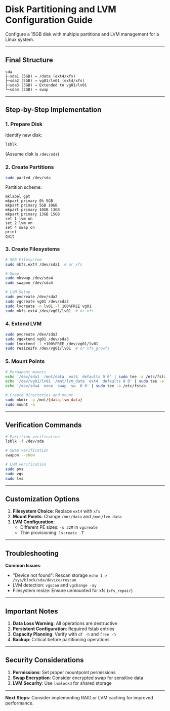 # Disk Partitioning and LVM Configuration Guide

Configure a 15GB disk with multiple partitions and LVM management for a Linux system.

---

## **Final Structure**
```
sda
├─sda1 (5GB) → /data (ext4/xfs)
├─sda2 (5GB) → vg01/lv01 (ext4/xfs)
├─sda3 (3GB) → Extended to vg01/lv01
└─sda4 (2GB) → swap
```

---

## **Step-by-Step Implementation**

### 1. Prepare Disk
Identify new disk:
```bash
lsblk
```
(Assume disk is `/dev/sda`)

### 2. Create Partitions
```bash
sudo parted /dev/sda
```
Partition scheme:
```
mklabel gpt
mkpart primary 0% 5GB
mkpart primary 5GB 10GB
mkpart primary 10GB 13GB
mkpart primary 13GB 15GB
set 1 lvm on
set 2 lvm on
set 4 swap on
print
quit
```

### 3. Create Filesystems
```bash
# 5GB Filesystem
sudo mkfs.ext4 /dev/sda1  # or xfs

# Swap
sudo mkswap /dev/sda4
sudo swapon /dev/sda4

# LVM Setup
sudo pvcreate /dev/sda2
sudo vgcreate vg01 /dev/sda2
sudo lvcreate -n lv01 -l 100%FREE vg01
sudo mkfs.ext4 /dev/vg01/lv01  # or xfs
```

### 4. Extend LVM
```bash
sudo pvcreate /dev/sda3
sudo vgextend vg01 /dev/sda3
sudo lvextend -l +100%FREE /dev/vg01/lv01
sudo resize2fs /dev/vg01/lv01  # or xfs_growfs
```

### 5. Mount Points
```bash
# Permanent mounts
echo '/dev/sda1  /mnt/data  ext4  defaults 0 0' | sudo tee -a /etc/fstab
echo '/dev/vg01/lv01  /mnt/lvm_data  ext4  defaults 0 0' | sudo tee -a /etc/fstab
echo '/dev/sda4  none  swap  sw  0 0' | sudo tee -a /etc/fstab

# Create directories and mount
sudo mkdir -p /mnt/{data,lvm_data}
sudo mount -a
```

---

## **Verification Commands**
```bash
# Partition verification
lsblk -f /dev/sda

# Swap verification
swapon --show

# LVM verification
sudo pvs
sudo vgs
sudo lvs
```

---

## **Customization Options**
1. **Filesystem Choice**: Replace `ext4` with `xfs`
2. **Mount Points**: Change `/mnt/data` and `/mnt/lvm_data`
3. **LVM Configuration**:
   - Different PE sizes: `-s 32M` in `vgcreate`
   - Thin provisioning: `lvcreate -T`

---

## **Troubleshooting**
**Common Issues**:
- "Device not found": Rescan storage `echo 1 > /sys/block/sda/device/rescan`
- LVM detection: `vgscan` and `vgchange -ay`
- Filesystem resize: Ensure unmounted for xfs (`xfs_repair`)

---

## **Important Notes**
1. **Data Loss Warning**: All operations are destructive
2. **Persistent Configuration**: Required fstab entries
3. **Capacity Planning**: Verify with `df -h` and `free -h`
4. **Backup**: Critical before partitioning operations

---

## **Security Considerations**
1. **Permissions**: Set proper mountpoint permissions
2. **Swap Encryption**: Consider encrypted swap for sensitive data
3. **LVM Security**: Use `lvmlockd` for shared storage

---

**Next Steps**: Consider implementing RAID or LVM caching for improved performance.